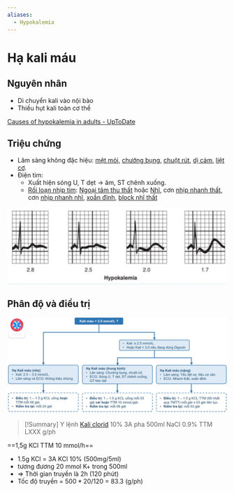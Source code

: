 ```yaml
---
aliases:
  - Hypokalemia
---
```

# Hạ kali máu
## Nguyên nhân
- Di chuyển kali vào nội bào
- Thiếu hụt kali toàn cơ thể

[Causes of hypokalemia in adults - UpToDate](./Fluid%20and%20electrolytes/Causes%20of%20hypokalemia%20in%20adults%20-%20UpToDate.md)
## Triệu chứng
- Lâm sàng không đặc hiệu: [mệt mỏi](m%E1%BB%87t%20m%E1%BB%8Fi.md), [chướng bụng](ch%C6%B0%E1%BB%9Bng%20b%E1%BB%A5ng.md), [chuột rút](chu%E1%BB%99t%20r%C3%BAt.md), [dị cảm](d%E1%BB%8B%20c%E1%BA%A3m.md), [liệt cơ](li%E1%BB%87t%20c%C6%A1.md).
- Điện tim:
	- Xuất hiện sóng U, T dẹt → âm, ST chênh xuống.
	- [Rối loạn nhịp tim](R%E1%BB%91i%20lo%E1%BA%A1n%20nh%E1%BB%8Bp%20tim.md): [Ngoại tâm thu thất](Ngo%E1%BA%A1i%20t%C3%A2m%20thu%20th%E1%BA%A5t.md) hoặc [Nhĩ](Ngo%E1%BA%A1i%20t%C3%A2m%20thu%20nh%C4%A9.md), cơn [nhịp nhanh thất](nh%E1%BB%8Bp%20nhanh%20th%E1%BA%A5t.md), cơn [nhịp nhanh nhĩ](nh%E1%BB%8Bp%20nhanh%20nh%C4%A9.md), [xoắn đỉnh](xo%E1%BA%AFn%20%C4%91%E1%BB%89nh.md), [block nhĩ thất](block%20nh%C4%A9%20th%E1%BA%A5t.md)

![hạ kali máu-1713427194494.jpeg](../200%20FILES/201%20Image/image/h%E1%BA%A1%20kali%20m%C3%A1u-1713427194494.jpeg)
## Phân độ và điều trị
![hạ kali máu-1713427250724.jpeg](../200%20FILES/201%20Image/image/h%E1%BA%A1%20kali%20m%C3%A1u-1713427250724.jpeg)


> [!Summary] Y lệnh
> [Kali clorid](./Kali%20clorid.md) 10% 3A pha 500ml NaCl 0.9% TTM LXXX g/ph

==1,5g KCl TTM 10 mmol/h==
- 1.5g KCl = 3A KCl 10% (500mg/5ml)
- tương đương 20 mmol K+ trong 500ml
- => Thời gian truyền là 2h (120 phút)
- Tốc độ truyền = $500*20/120$ = 83.3 (g/ph)


